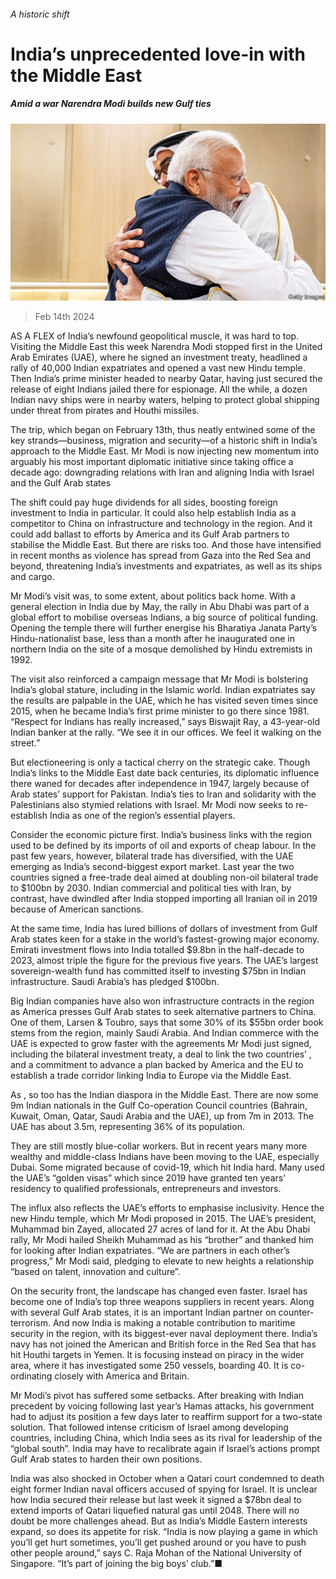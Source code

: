 ###### A historic shift

# India’s unprecedented love-in with the Middle East 

##### Amid a war Narendra Modi builds new Gulf ties 

![image](images/20240217_ASP004.jpg) 

> Feb 14th 2024 

AS A FLEX of India’s newfound geopolitical muscle, it was hard to top. Visiting the Middle East this week Narendra Modi stopped first in the United Arab Emirates (UAE), where he signed an investment treaty, headlined a rally of 40,000 Indian expatriates and opened a vast new Hindu temple. Then India’s prime minister headed to nearby Qatar, having just secured the release of eight Indians jailed there for espionage. All the while, a dozen Indian navy ships were in nearby waters, helping to protect global shipping under threat from pirates and Houthi missiles. 

The trip, which began on February 13th, thus neatly entwined some of the key strands—business, migration and security—of a historic shift in India’s approach to the Middle East. Mr Modi is now injecting new momentum into arguably his most important diplomatic initiative since taking office a decade ago: downgrading relations with Iran and aligning India with Israel and the Gulf Arab states

The shift could pay huge dividends for all sides, boosting foreign investment to India in particular. It could also help establish India as a competitor to China on infrastructure and technology in the region. And it could add ballast to efforts by America and its Gulf Arab partners to stabilise the Middle East. But there are risks too. And those have intensified in recent months as violence has spread from Gaza into the Red Sea and beyond, threatening India’s investments and expatriates, as well as its ships and cargo.

Mr Modi’s visit was, to some extent, about politics back home. With a general election in India due by May, the rally in Abu Dhabi was part of a global effort to mobilise overseas Indians, a big source of political funding. Opening the temple there will further energise his Bharatiya Janata Party’s Hindu-nationalist base, less than a month after he inaugurated one in northern India on the site of a mosque demolished by Hindu extremists in 1992.

The visit also reinforced a campaign message that Mr Modi is bolstering India’s global stature, including in the Islamic world. Indian expatriates say the results are palpable in the UAE, which he has visited seven times since 2015, when he became India’s first prime minister to go there since 1981. “Respect for Indians has really increased,” says Biswajit Ray, a 43-year-old Indian banker at the rally. “We see it in our offices. We feel it walking on the street.”

But electioneering is only a tactical cherry on the strategic cake. Though India’s links to the Middle East date back centuries, its diplomatic influence there waned for decades after independence in 1947, largely because of Arab states’ support for Pakistan. India’s ties to Iran and solidarity with the Palestinians also stymied relations with Israel. Mr Modi now seeks to re-establish India as one of the region’s essential players.

Consider the economic picture first. India’s business links with the region used to be defined by its imports of oil and exports of cheap labour. In the past few years, however, bilateral trade has diversified, with the UAE emerging as India’s second-biggest export market. Last year the two countries signed a free-trade deal aimed at doubling non-oil bilateral trade to $100bn by 2030. Indian commercial and political ties with Iran, by contrast, have dwindled after India stopped importing all Iranian oil in 2019 because of American sanctions.

At the same time, India has lured billions of dollars of investment from Gulf Arab states keen for a stake in the world’s fastest-growing major economy. Emirati investment flows into India totalled $9.8bn in the half-decade to 2023, almost triple the figure for the previous five years. The UAE’s largest sovereign-wealth fund has committed itself to investing $75bn in Indian infrastructure. Saudi Arabia’s has pledged $100bn. 

Big Indian companies have also won infrastructure contracts in the region as America presses Gulf Arab states to seek alternative partners to China. One of them, Larsen &amp; Toubro, says that some 30% of its $55bn order book stems from the region, mainly Saudi Arabia. And Indian commerce with the UAE is expected to grow faster with the agreements Mr Modi just signed, including the bilateral investment treaty, a deal to link the two countries’ , and a commitment to advance a plan backed by America and the EU to establish a trade corridor linking India to Europe via the Middle East. 

As , so too has the Indian diaspora in the Middle East. There are now some 9m Indian nationals in the Gulf Co-operation Council countries (Bahrain, Kuwait, Oman, Qatar, Saudi Arabia and the UAE), up from 7m in 2013. The UAE has about 3.5m, representing 36% of its population. 

They are still mostly blue-collar workers. But in recent years many more wealthy and middle-class Indians have been moving to the UAE, especially Dubai. Some migrated because of covid-19, which hit India hard. Many used the UAE’s “golden visas” which since 2019 have granted ten years’ residency to qualified professionals, entrepreneurs and investors. 

The influx also reflects the UAE’s efforts to emphasise inclusivity. Hence the new Hindu temple, which Mr Modi proposed in 2015. The UAE’s president, Muhammad bin Zayed, allocated 27 acres of land for it. At the Abu Dhabi rally, Mr Modi hailed Sheikh Muhammad as his “brother” and thanked him for looking after Indian expatriates. “We are partners in each other’s progress,” Mr Modi said, pledging to elevate to new heights a relationship “based on talent, innovation and culture”.

On the security front, the landscape has changed even faster. Israel has become one of India’s top three weapons suppliers in recent years. Along with several Gulf Arab states, it is an important Indian partner on counter-terrorism. And now India is making a notable contribution to maritime security in the region, with its biggest-ever naval deployment there. India’s navy has not joined the American and British force in the Red Sea that has hit Houthi targets in Yemen. It is focusing instead on piracy in the wider area, where it has investigated some 250 vessels, boarding 40. It is co-ordinating closely with America and Britain. 

Mr Modi’s pivot has suffered some setbacks. After breaking with Indian precedent by voicing  following last year’s Hamas attacks, his government had to adjust its position a few days later to reaffirm support for a two-state solution. That followed intense criticism of Israel among developing countries, including China, which India sees as its rival for leadership of the “global south”. India may have to recalibrate again if Israel’s actions prompt Gulf Arab states to harden their own positions. 

India was also shocked in October when a Qatari court condemned to death eight former Indian naval officers accused of spying for Israel. It is unclear how India secured their release but last week it signed a $78bn deal to extend imports of Qatari liquefied natural gas until 2048. There will no doubt be more challenges ahead. But as India’s Middle Eastern interests expand, so does its appetite for risk. “India is now playing a game in which you’ll get hurt sometimes, you’ll get pushed around or you have to push other people around,” says C. Raja Mohan of the National University of Singapore. “It’s part of joining the big boys’ club.”■


